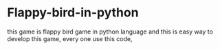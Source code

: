 # Flappy-bird-in-python
this game is flappy bird game in python language and this is easy way to develop this game, every one use this code,
